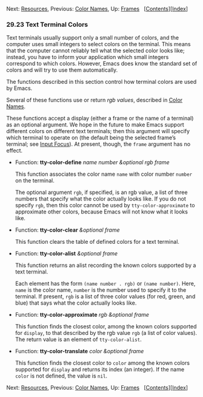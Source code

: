 <!-- This is the GNU Emacs Lisp Reference Manual
corresponding to Emacs version 27.2.

Copyright (C) 1990-1996, 1998-2021 Free Software Foundation,
Inc.

Permission is granted to copy, distribute and/or modify this document
under the terms of the GNU Free Documentation License, Version 1.3 or
any later version published by the Free Software Foundation; with the
Invariant Sections being "GNU General Public License," with the
Front-Cover Texts being "A GNU Manual," and with the Back-Cover
Texts as in (a) below.  A copy of the license is included in the
section entitled "GNU Free Documentation License."

(a) The FSF's Back-Cover Text is: "You have the freedom to copy and
modify this GNU manual.  Buying copies from the FSF supports it in
developing GNU and promoting software freedom." -->

<!-- Created by GNU Texinfo 6.7, http://www.gnu.org/software/texinfo/ -->

Next: [Resources](Resources.html), Previous: [Color Names](Color-Names.html), Up: [Frames](Frames.html)   \[[Contents](index.html#SEC_Contents "Table of contents")]\[[Index](Index.html "Index")]

### 29.23 Text Terminal Colors

Text terminals usually support only a small number of colors, and the computer uses small integers to select colors on the terminal. This means that the computer cannot reliably tell what the selected color looks like; instead, you have to inform your application which small integers correspond to which colors. However, Emacs does know the standard set of colors and will try to use them automatically.

The functions described in this section control how terminal colors are used by Emacs.

Several of these functions use or return *rgb values*, described in [Color Names](Color-Names.html).

These functions accept a display (either a frame or the name of a terminal) as an optional argument. We hope in the future to make Emacs support different colors on different text terminals; then this argument will specify which terminal to operate on (the default being the selected frame’s terminal; see [Input Focus](Input-Focus.html)). At present, though, the `frame` argument has no effect.

*   Function: **tty-color-define** *name number \&optional rgb frame*

    This function associates the color name `name` with color number `number` on the terminal.

    The optional argument `rgb`, if specified, is an rgb value, a list of three numbers that specify what the color actually looks like. If you do not specify `rgb`, then this color cannot be used by `tty-color-approximate` to approximate other colors, because Emacs will not know what it looks like.

<!---->

*   Function: **tty-color-clear** *\&optional frame*

    This function clears the table of defined colors for a text terminal.

<!---->

*   Function: **tty-color-alist** *\&optional frame*

    This function returns an alist recording the known colors supported by a text terminal.

    Each element has the form `(name number . rgb)` or `(name number)`. Here, `name` is the color name, `number` is the number used to specify it to the terminal. If present, `rgb` is a list of three color values (for red, green, and blue) that says what the color actually looks like.

<!---->

*   Function: **tty-color-approximate** *rgb \&optional frame*

    This function finds the closest color, among the known colors supported for `display`, to that described by the rgb value `rgb` (a list of color values). The return value is an element of `tty-color-alist`.

<!---->

*   Function: **tty-color-translate** *color \&optional frame*

    This function finds the closest color to `color` among the known colors supported for `display` and returns its index (an integer). If the name `color` is not defined, the value is `nil`.

Next: [Resources](Resources.html), Previous: [Color Names](Color-Names.html), Up: [Frames](Frames.html)   \[[Contents](index.html#SEC_Contents "Table of contents")]\[[Index](Index.html "Index")]
